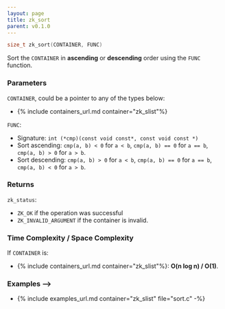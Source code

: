 ```yaml
---
layout: page
title: zk_sort
parent: v0.1.0
---
```


``` c
size_t zk_sort(CONTAINER, FUNC)
```

Sort the `CONTAINER` in **ascending**  or **descending** order using the `FUNC` function.

### Parameters

`CONTAINER`, could be a pointer to any of the types below:

- {% include containers_url.md container="zk_slist"%}

`FUNC`:

- Signature: `int (*cmp)(const void const*, const void const *)`
- Sort ascending: `cmp(a, b) < 0` for `a < b`, `cmp(a, b) == 0` for `a == b`, `cmp(a, b) > 0` for `a > b`.
- Sort descending: `cmp(a, b) > 0` for `a < b`, `cmp(a, b) == 0` for `a == b`, `cmp(a, b) < 0` for `a > b`.

### Returns

`zk_status`:

- `ZK_OK` if the operation was successful
- `ZK_INVALID_ARGUMENT` if the container is invalid.

### Time Complexity / Space Complexity

If `CONTAINER` is:

- {% include containers_url.md container="zk_slist"%}: **O(n log n) / O(1)**.

### Examples -->

- {% include examples_url.md container="zk_slist" file="sort.c" -%}
